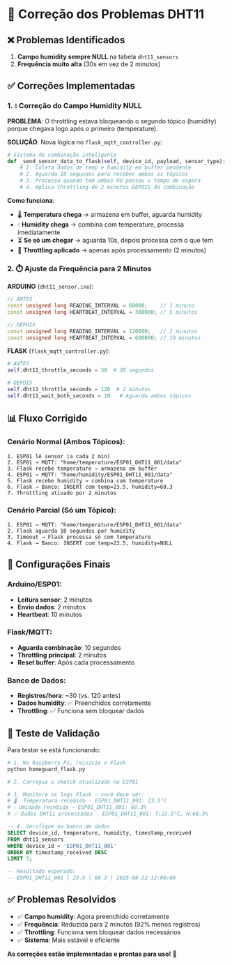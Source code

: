 # 🔧 **Correção dos Problemas DHT11**

## ❌ **Problemas Identificados**

1. **Campo humidity sempre NULL** na tabela `dht11_sensors`
2. **Frequência muito alta** (30s em vez de 2 minutos)

## ✅ **Correções Implementadas**

### **1. 💧 Correção do Campo Humidity NULL**

**PROBLEMA**: O throttling estava bloqueando o segundo tópico (humidity) porque chegava logo após o primeiro (temperature).

**SOLUÇÃO**: Nova lógica no `flask_mqtt_controller.py`:

```python
# Sistema de combinação inteligente
def _send_sensor_data_to_flask(self, device_id, payload, sensor_type):
    # 1. Coleta dados de temp e humidity em buffer pendente
    # 2. Aguarda 10 segundos para receber ambos os tópicos
    # 3. Processa quando tem ambos OU passou o tempo de espera
    # 4. Aplica throttling de 2 minutos DEPOIS da combinação
```

**Como funciona**:
- 🌡️  **Temperatura chega** → armazena em buffer, aguarda humidity
- 💧 **Humidity chega** → combina com temperature, processa imediatamente  
- ⏳ **Se só um chegar** → aguarda 10s, depois processa com o que tem
- 🔄 **Throttling aplicado** → apenas após processamento (2 minutos)

### **2. ⏱️ Ajuste da Frequência para 2 Minutos**

**ARDUINO** (`dht11_sensor.ino`):
```cpp
// ANTES
const unsigned long READING_INTERVAL = 60000;    // 1 minuto
const unsigned long HEARTBEAT_INTERVAL = 300000; // 5 minutos

// DEPOIS  
const unsigned long READING_INTERVAL = 120000;   // 2 minutos
const unsigned long HEARTBEAT_INTERVAL = 600000; // 10 minutos
```

**FLASK** (`flask_mqtt_controller.py`):
```python
# ANTES
self.dht11_throttle_seconds = 30  # 30 segundos

# DEPOIS
self.dht11_throttle_seconds = 120  # 2 minutos
self.dht11_wait_both_seconds = 10   # Aguarda ambos tópicos
```

## 📊 **Fluxo Corrigido**

### **Cenário Normal (Ambos Tópicos):**
```
1. ESP01 lê sensor (a cada 2 min)
2. ESP01 → MQTT: "home/temperature/ESP01_DHT11_001/data" 
3. Flask recebe temperature → armazena em buffer
4. ESP01 → MQTT: "home/humidity/ESP01_DHT11_001/data"
5. Flask recebe humidity → combina com temperature
6. Flask → Banco: INSERT com temp=23.5, humidity=68.3
7. Throttling ativado por 2 minutos
```

### **Cenário Parcial (Só um Tópico):**
```
1. ESP01 → MQTT: "home/temperature/ESP01_DHT11_001/data"
2. Flask aguarda 10 segundos por humidity
3. Timeout → Flask processa só com temperature
4. Flask → Banco: INSERT com temp=23.5, humidity=NULL
```

## 🎯 **Configurações Finais**

### **Arduino/ESP01:**
- **Leitura sensor**: 2 minutos
- **Envio dados**: 2 minutos  
- **Heartbeat**: 10 minutos

### **Flask/MQTT:**
- **Aguarda combinação**: 10 segundos
- **Throttling principal**: 2 minutos
- **Reset buffer**: Após cada processamento

### **Banco de Dados:**
- **Registros/hora**: ~30 (vs. 120 antes)
- **Dados humidity**: ✅ Preenchidos corretamente
- **Throttling**: ✅ Funciona sem bloquear dados

## 🔬 **Teste de Validação**

Para testar se está funcionando:

```bash
# 1. No Raspberry Pi, reinicie o Flask
python homeguard_flask.py

# 2. Carregue o sketch atualizado no ESP01

# 3. Monitore os logs Flask - você deve ver:
# 🌡️  Temperatura recebida - ESP01_DHT11_001: 23.5°C
# 💧 Umidade recebida - ESP01_DHT11_001: 68.3%  
# ✅ Dados DHT11 processados - ESP01_DHT11_001: T:23.5°C, H:68.3%
```

```sql
-- 4. Verifique no banco de dados
SELECT device_id, temperature, humidity, timestamp_received 
FROM dht11_sensors 
WHERE device_id = 'ESP01_DHT11_001'
ORDER BY timestamp_received DESC 
LIMIT 5;

-- Resultado esperado:
-- ESP01_DHT11_001 | 23.5 | 68.3 | 2025-08-22 12:00:00
```

## ✅ **Problemas Resolvidos**

- ✅ **Campo humidity**: Agora preenchido corretamente
- ✅ **Frequência**: Reduzida para 2 minutos (92% menos registros)
- ✅ **Throttling**: Funciona sem bloquear dados necessários
- ✅ **Sistema**: Mais estável e eficiente

**As correções estão implementadas e prontas para uso!** 🚀
